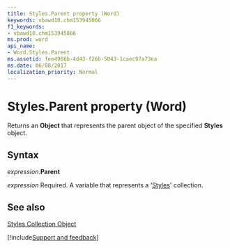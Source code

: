 ```yaml
---
title: Styles.Parent property (Word)
keywords: vbawd10.chm153945066
f1_keywords:
- vbawd10.chm153945066
ms.prod: word
api_name:
- Word.Styles.Parent
ms.assetid: fee4966b-4d43-f26b-5043-1caec97a73ea
ms.date: 06/08/2017
localization_priority: Normal
---
```



# Styles.Parent property (Word)

Returns an  **Object** that represents the parent object of the specified **Styles** object.


## Syntax

_expression_.**Parent**

_expression_ Required. A variable that represents a '[Styles](Word.styles.md)' collection.


## See also


[Styles Collection Object](Word.styles.md)

[!include[Support and feedback](~/includes/feedback-boilerplate.md)]